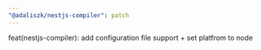 ```yaml
---
"@adaliszk/nestjs-compiler": patch
---
```


feat(nestjs-compiler): add configuration file support + set platfrom to node
